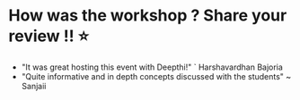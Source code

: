 # How was the workshop ? Share your review !! :star:
* "It was great hosting this event with Deepthi!" ` Harshavardhan Bajoria
* "Quite informative and in depth concepts discussed with the students" ~ Sanjaii
